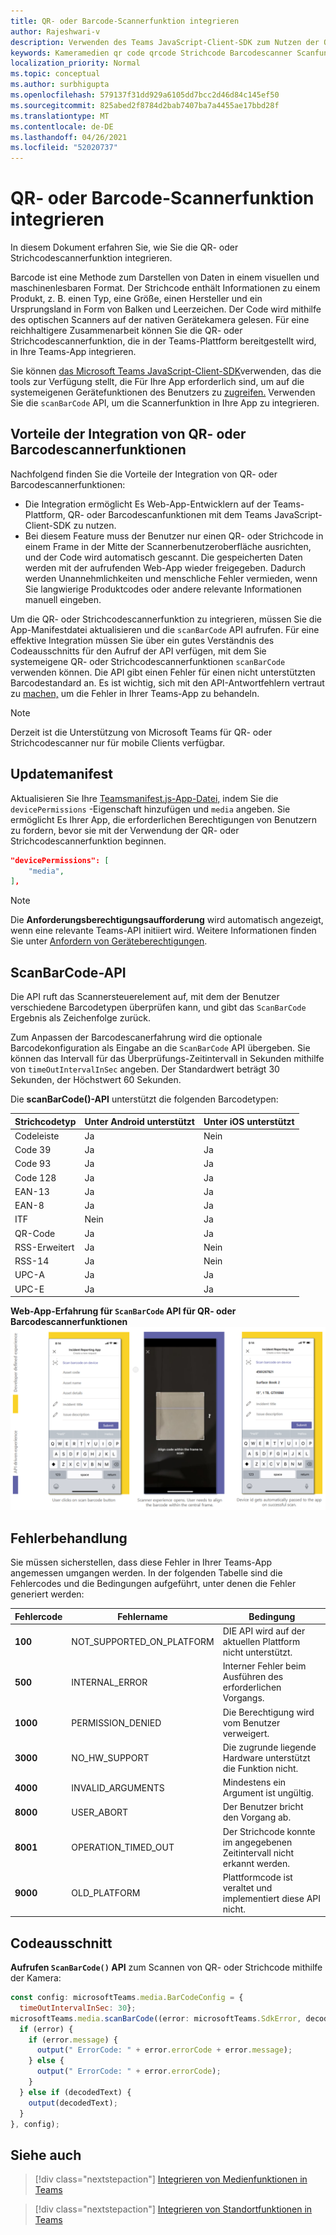 ```yaml
---
title: QR- oder Barcode-Scannerfunktion integrieren
author: Rajeshwari-v
description: Verwenden des Teams JavaScript-Client-SDK zum Nutzen der QR- oder Barcodescannerfunktion
keywords: Kameramedien qr code qrcode Strichcode Barcodescanner Scanfunktionen systemeigene Geräteberechtigungen
localization_priority: Normal
ms.topic: conceptual
ms.author: surbhigupta
ms.openlocfilehash: 579137f31dd929a6105dd7bcc2d46d84c145ef50
ms.sourcegitcommit: 825abed2f8784d2bab7407ba7a4455ae17bbd28f
ms.translationtype: MT
ms.contentlocale: de-DE
ms.lasthandoff: 04/26/2021
ms.locfileid: "52020737"
---
```

# <a name="integrate-qr-or-barcode-scanner-capability"></a>QR- oder Barcode-Scannerfunktion integrieren 

In diesem Dokument erfahren Sie, wie Sie die QR- oder Strichcodescannerfunktion integrieren. 

Barcode ist eine Methode zum Darstellen von Daten in einem visuellen und maschinenlesbaren Format. Der Strichcode enthält Informationen zu einem Produkt, z. B. einen Typ, eine Größe, einen Hersteller und ein Ursprungsland in Form von Balken und Leerzeichen. Der Code wird mithilfe des optischen Scanners auf der nativen Gerätekamera gelesen. Für eine reichhaltigere Zusammenarbeit können Sie die QR- oder Strichcodescannerfunktion, die in der Teams-Plattform bereitgestellt wird, in Ihre Teams-App integrieren.   

Sie können [das Microsoft Teams JavaScript-Client-SDK](/javascript/api/overview/msteams-client?view=msteams-client-js-latest&preserve-view=true)verwenden, das die tools zur Verfügung stellt, die Für Ihre App erforderlich sind, um auf die systemeigenen Gerätefunktionen des Benutzers zu [zugreifen.](native-device-permissions.md) Verwenden Sie die `scanBarCode` API, um die Scannerfunktion in Ihre App zu integrieren. 

## <a name="advantage-of-integrating-qr-or-barcode-scanner-capability"></a>Vorteile der Integration von QR- oder Barcodescannerfunktionen

Nachfolgend finden Sie die Vorteile der Integration von QR- oder Barcodescannerfunktionen: 

* Die Integration ermöglicht Es Web-App-Entwicklern auf der Teams-Plattform, QR- oder Barcodescanfunktionen mit dem Teams JavaScript-Client-SDK zu nutzen.
* Bei diesem Feature muss der Benutzer nur einen QR- oder Strichcode in einem Frame in der Mitte der Scannerbenutzeroberfläche ausrichten, und der Code wird automatisch gescannt. Die gespeicherten Daten werden mit der aufrufenden Web-App wieder freigegeben. Dadurch werden Unannehmlichkeiten und menschliche Fehler vermieden, wenn Sie langwierige Produktcodes oder andere relevante Informationen manuell eingeben.

Um die QR- oder Strichcodescannerfunktion zu integrieren, müssen Sie die App-Manifestdatei aktualisieren und die `scanBarCode` API aufrufen. Für eine effektive Integration müssen Sie [](#code-snippet) über ein gutes Verständnis des Codeausschnitts für den Aufruf der API verfügen, mit dem Sie systemeigene QR- oder Strichcodescannerfunktionen `scanBarCode` verwenden können. Die API gibt einen Fehler für einen nicht unterstützten Barcodestandard an.
Es ist wichtig, sich mit den API-Antwortfehlern vertraut zu [machen,](#error-handling) um die Fehler in Ihrer Teams-App zu behandeln.

> [!NOTE] 
> Derzeit ist die Unterstützung von Microsoft Teams für QR- oder Strichcodescanner nur für mobile Clients verfügbar.

## <a name="update-manifest"></a>Updatemanifest

Aktualisieren Sie Ihre [ Teamsmanifest.js-App-Datei,](../../resources/schema/manifest-schema.md#devicepermissions) indem Sie die `devicePermissions` -Eigenschaft hinzufügen und `media` angeben. Sie ermöglicht Es Ihrer App, die erforderlichen Berechtigungen von Benutzern zu fordern, bevor sie mit der Verwendung der QR- oder Strichcodescannerfunktion beginnen.

``` json
"devicePermissions": [
    "media",
],
```

> [!NOTE]
> Die **Anforderungsberechtigungsaufforderung** wird automatisch angezeigt, wenn eine relevante Teams-API initiiert wird. Weitere Informationen finden Sie unter [Anfordern von Geräteberechtigungen](native-device-permissions.md).

## <a name="scanbarcode-api"></a>ScanBarCode-API

Die API ruft das Scannersteuerelement auf, mit dem der Benutzer verschiedene Barcodetypen überprüfen kann, und gibt das `ScanBarCode` Ergebnis als Zeichenfolge zurück.

Zum Anpassen der Barcodescanerfahrung wird die optionale Barcodekonfiguration als Eingabe an die `ScanBarCode` API übergeben. Sie können das Intervall für das Überprüfungs-Zeitintervall in Sekunden mithilfe von `timeOutIntervalInSec` angeben. Der Standardwert beträgt 30 Sekunden, der Höchstwert 60 Sekunden.

Die **scanBarCode()-API** unterstützt die folgenden Barcodetypen:

| Strichcodetyp | Unter Android unterstützt | Unter iOS unterstützt |
| ---------- | ---------- | ------------ |
| Codeleiste | Ja | Nein |
| Code 39 | Ja | Ja | 
| Code 93 | Ja | Ja |
| Code 128 | Ja | Ja |
| EAN-13 | Ja | Ja |
| EAN-8 | Ja | Ja |
| ITF | Nein | Ja |
| QR-Code | Ja | Ja |
| RSS-Erweitert | Ja | Nein |
| RSS-14 | Ja | Nein |
| UPC-A | Ja | Ja |
| UPC-E | Ja | Ja |

**Web-App-Erfahrung für `ScanBarCode` API für QR- oder Barcodescannerfunktionen** 
 ![ Web-App-Erfahrung für Qr- oder Strichcodescannerfunktionen](../../assets/images/tabs/qr-barcode-scanner-capability.png)

## <a name="error-handling"></a>Fehlerbehandlung

Sie müssen sicherstellen, dass diese Fehler in Ihrer Teams-App angemessen umgangen werden. In der folgenden Tabelle sind die Fehlercodes und die Bedingungen aufgeführt, unter denen die Fehler generiert werden: 

|Fehlercode |  Fehlername     | Bedingung|
| --------- | --------------- | -------- |
| **100** | NOT_SUPPORTED_ON_PLATFORM | DIE API wird auf der aktuellen Plattform nicht unterstützt.|
| **500** | INTERNAL_ERROR | Interner Fehler beim Ausführen des erforderlichen Vorgangs.|
| **1000** | PERMISSION_DENIED |Die Berechtigung wird vom Benutzer verweigert.|
| **3000** | NO_HW_SUPPORT | Die zugrunde liegende Hardware unterstützt die Funktion nicht.|
| **4000** | INVALID_ARGUMENTS | Mindestens ein Argument ist ungültig.|
| **8000** | USER_ABORT |Der Benutzer bricht den Vorgang ab.|
| **8001** | OPERATION_TIMED_OUT | Der Strichcode konnte im angegebenen Zeitintervall nicht erkannt werden.|
| **9000** | OLD_PLATFORM | Plattformcode ist veraltet und implementiert diese API nicht.|

## <a name="code-snippet"></a>Codeausschnitt

**Aufrufen `ScanBarCode()` API** zum Scannen von QR- oder Strichcode mithilfe der Kamera:

```javascript
const config: microsoftTeams.media.BarCodeConfig = {
  timeOutIntervalInSec: 30};
microsoftTeams.media.scanBarCode((error: microsoftTeams.SdkError, decodedText: string) => {
  if (error) {
    if (error.message) {
      output(" ErrorCode: " + error.errorCode + error.message);
    } else {
      output(" ErrorCode: " + error.errorCode);
    }
  } else if (decodedText) {
    output(decodedText);
  }
}, config);
```

## <a name="see-also"></a>Siehe auch

> [!div class="nextstepaction"]
> [Integrieren von Medienfunktionen in Teams](mobile-camera-image-permissions.md)

> [!div class="nextstepaction"]
> [Integrieren von Standortfunktionen in Teams](location-capability.md)
